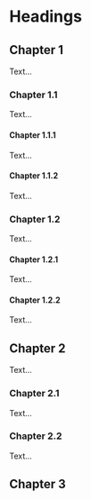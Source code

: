 # Headings

## Chapter 1

Text...

### Chapter 1.1

Text...

#### Chapter 1.1.1

Text...

#### Chapter 1.1.2

Text...

### Chapter 1.2

Text...

#### Chapter 1.2.1

Text...

#### Chapter 1.2.2

Text...

## Chapter 2

Text...

### Chapter 2.1

Text...

### Chapter 2.2 

Text...

## Chapter 3
